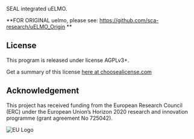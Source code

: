 SEAL integrated uELMO.

**FOR ORIGINAL uelmo, please see: https://github.com/sca-research/uELMO_Origin **

## License
This program is released under license AGPLv3+.

Get a summary of this license
[here at choosealicense.com](https://choosealicense.com/licenses/mit/)

## Acknowledgement
This project has received funding from the European Research Council (ERC) under the European Union’s
Horizon 2020 research and innovation programme (grant agreement No 725042).

![EU Logo](https://github.com/bristol-sca/GILES/blob/master/LOGO_ERC-FLAG_EU.jpg "ERC")
